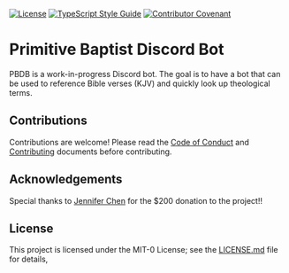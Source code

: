 [![License](https://badgen.net/github/license/gimjb/pbdb)](../LICENSE.md)
[![TypeScript Style Guide](https://badgen.net/badge/code%20style/ts-standard/blue?icon=typescript)](https://github.com/standard/ts-standard)
[![Contributor Covenant](https://img.shields.io/badge/Contributor%20Covenant-2.1-4baaaa.svg)](CODE_OF_CONDUCT.md)

# Primitive Baptist Discord Bot

PBDB is a work-in-progress Discord bot. The goal is to have a bot that can be
used to reference Bible verses (KJV) and quickly look up theological terms.

## Contributions

Contributions are welcome! Please read the [Code of Conduct](CODE_OF_CONDUCT.md)
and [Contributing](CONTRIBUTING.md) documents before contributing.

## Acknowledgements

Special thanks to [Jennifer Chen](https://www.facebook.com/jen.chen.507) for the $200 donation to the project!!

## License

This project is licensed under the MIT-0 License; see the
[LICENSE.md](../LICENSE.md) file for details,
